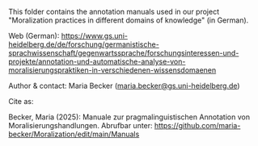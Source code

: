 This folder contains the annotation manuals used in our project "Moralization practices in different domains of knowledge" (in German).

Web (German): https://www.gs.uni-heidelberg.de/de/forschung/germanistische-sprachwissenschaft/gegenwartssprache/forschungsinteressen-und-projekte/annotation-und-automatische-analyse-von-moralisierungspraktiken-in-verschiedenen-wissensdomaenen 

Author & contact: Maria Becker (maria.becker@gs.uni-heidelberg.de)

Cite as: 

Becker, Maria (2025): Manuale zur pragmalinguistischen Annotation von Moralisierungshandlungen. Abrufbar unter: https://github.com/maria-becker/Moralization/edit/main/Manuals
